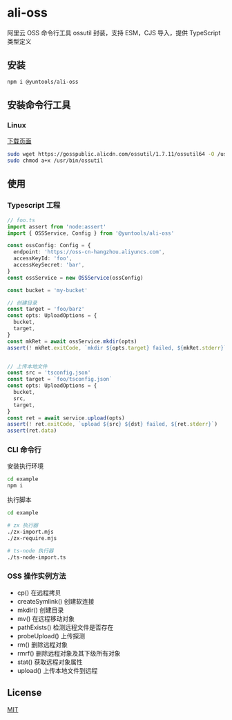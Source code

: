 # ali-oss

阿里云 OSS 命令行工具 ossutil 封装，支持 ESM，CJS 导入，提供 TypeScript 类型定义


## 安装

```sh
npm i @yuntools/ali-oss
```

## 安装命令行工具

### Linux 

[下载页面](https://help.aliyun.com/document_detail/120075.html)

```sh
sudo wget https://gosspublic.alicdn.com/ossutil/1.7.11/ossutil64 -O /usr/bin/ossutil
sudo chmod a+x /usr/bin/ossutil
```

## 使用

### Typescript 工程

```ts 
// foo.ts
import assert from 'node:assert'
import { OSSService, Config } from '@yuntools/ali-oss'

const ossConfig: Config = {
  endpoint: 'https://oss-cn-hangzhou.aliyuncs.com',
  accessKeyId: 'foo',
  accessKeySecret: 'bar',
}
const ossService = new OSSService(ossConfig)

const bucket = 'my-bucket'

// 创建目录
const target = 'foo/barz'
const opts: UploadOptions = {
  bucket,
  target,
}
const mkRet = await ossService.mkdir(opts)
assert(! mkRet.exitCode, `mkdir ${opts.target} failed, ${mkRet.stderr}`)


// 上传本地文件
const src = 'tsconfig.json'
const target = `foo/tsconfig.json`
const opts: UploadOptions = {
  bucket,
  src,
  target,
}
const ret = await service.upload(opts)
assert(! ret.exitCode, `upload ${src} ${dst} failed, ${ret.stderr}`)
assert(ret.data)
```

### CLI 命令行

安装执行环境
```sh
cd example
npm i
```

执行脚本
```sh
cd example

# zx 执行器
./zx-import.mjs
./zx-require.mjs

# ts-node 执行器
./ts-node-import.ts
```

### OSS 操作实例方法

- cp() 在远程拷贝
- createSymlink() 创建软连接
- mkdir() 创建目录
- mv() 在远程移动对象
- pathExists() 检测远程文件是否存在
- probeUpload() 上传探测
- rm() 删除远程对象
- rmrf() 删除远程对象及其下级所有对象
- stat() 获取远程对象属性
- upload() 上传本地文件到远程


## License
[MIT](LICENSE)

